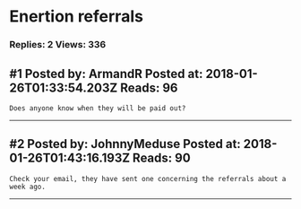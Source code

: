 # Enertion referrals

### Replies: 2 Views: 336

## \#1 Posted by: ArmandR Posted at: 2018-01-26T01:33:54.203Z Reads: 96

```
Does anyone know when they will be paid out?
```

---
## \#2 Posted by: JohnnyMeduse Posted at: 2018-01-26T01:43:16.193Z Reads: 90

```
Check your email, they have sent one concerning the referrals about a week ago.
```

---
